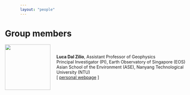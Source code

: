```yaml
---
layout: "people"
---
```


<h1 style="margin-left: -50px; margin-right: -50px;">Group members</h1>

<div style="display: flex; align-items: center; margin-left: -50px; margin-right: -50px;">
  <img src="https://computational-geophysics-lab.github.io/cgl.github.io/luca_dal_zilio.jpg" style="width:150px; margin-right: 20px;">
  <div>
    <strong>Luca Dal Zilio</strong>, Assistant Professor of Geophysics<br>
    Principal Investigator (PI), Earth Observatory of Singapore (EOS)<br>
    Asian School of the Environment (ASE), Nanyang Technological University (NTU)<br>
    [ <a href="https://www.lucadalzilio.net" target="_blank">personal webpage</a> ]
  </div>
</div>

